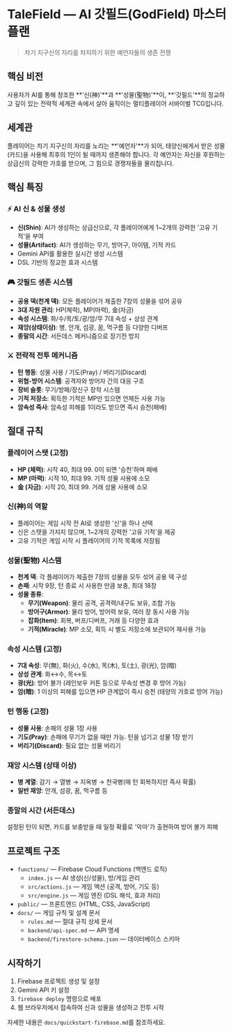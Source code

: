# TaleField — AI 갓필드(GodField) 마스터플랜

> 차기 지구신의 자리를 차지하기 위한 예언자들의 생존 전쟁

## 핵심 비전

사용자가 AI를 통해 창조한 **'신(神)'**과 **'성물(聖物)'**이, **'갓필드'**의 정교하고 깊이 있는 전략적 세계관 속에서 살아 움직이는 멀티플레이어 서바이벌 TCG입니다.

## 세계관

플레이어는 차기 지구신의 자리를 노리는 **'예언자'**가 되어, 태양신에게서 받은 성물(카드)을 사용해 최후의 1인이 될 때까지 생존해야 합니다. 각 예언자는 자신을 후원하는 상급신의 강력한 가호를 받으며, 그 힘으로 경쟁자들을 물리칩니다.

## 핵심 특징

### ⚡ AI 신 & 성물 생성
- **신(Shin)**: AI가 생성하는 상급신으로, 각 플레이어에게 1~2개의 강력한 '고유 기적'을 부여
- **성물(Artifact)**: AI가 생성하는 무기, 방어구, 아이템, 기적 카드
- Gemini API를 활용한 실시간 생성 시스템
- DSL 기반의 정교한 효과 시스템

### 🎮 갓필드 생존 시스템
- **공용 덱(천계 덱)**: 모든 플레이어가 제출한 7장의 성물을 섞어 공유
- **3대 자원 관리**: HP(체력), MP(마력), 金(자금)
- **속성 시스템**: 화/수/목/토/광/암/무 7대 속성 + 상성 관계
- **재앙(상태이상)**: 병, 안개, 섬광, 꿈, 먹구름 등 다양한 디버프
- **종말의 시간**: 서든데스 메커니즘으로 장기전 방지

### ⚔️ 전략적 전투 메커니즘
- **턴 행동**: 성물 사용 / 기도(Pray) / 버리기(Discard)
- **위협-방어 시스템**: 공격자와 방어자 간의 대응 구조
- **장비 슬롯**: 무기/방패/장신구 장착 시스템
- **기적 저장소**: 획득한 기적은 MP만 있으면 언제든 사용 가능
- **암속성 즉사**: 암속성 피해를 1이라도 받으면 즉시 승천(패배)

## 절대 규칙

### 플레이어 스탯 (고정)
- **HP (체력)**: 시작 40, 최대 99. 0이 되면 '승천'하며 패배
- **MP (마력)**: 시작 10, 최대 99. 기적 성물 사용에 소모
- **金 (자금)**: 시작 20, 최대 99. 거래 성물 사용에 소모

### 신(神)의 역할
- 플레이어는 게임 시작 전 AI로 생성한 '신'을 하나 선택
- 신은 스탯을 가지지 않으며, 1~2개의 강력한 '고유 기적'을 제공
- 고유 기적은 게임 시작 시 플레이어의 기적 목록에 저장됨

### 성물(聖物) 시스템
- **천계 덱**: 각 플레이어가 제출한 7장의 성물을 모두 섞어 공용 덱 구성
- **손패**: 시작 9장, 턴 종료 시 사용한 만큼 보충, 최대 18장
- **성물 종류**:
  - **무기(Weapon)**: 물리 공격, 공격력/내구도 보유, 조합 가능
  - **방어구(Armor)**: 물리 방어, 방어력 보유, 여러 장 동시 사용 가능
  - **잡화(Item)**: 회복, 버프/디버프, 거래 등 다양한 효과
  - **기적(Miracle)**: MP 소모, 획득 시 별도 저장소에 보관되어 재사용 가능

### 속성 시스템 (고정)
- **7대 속성**: 무(無), 화(火), 수(水), 목(木), 토(土), 광(光), 암(暗)
- **상성 관계**: 화↔수, 목↔토
- **광(光)**: 방어 불가 (레인보우 커튼 등으로 무속성 변경 후 방어 가능)
- **암(暗)**: 1 이상의 피해를 입으면 HP 관계없이 즉시 승천 (태양의 가호로 방어 가능)

### 턴 행동 (고정)
- **성물 사용**: 손패의 성물 1장 사용
- **기도(Pray)**: 손패에 무기가 없을 때만 가능. 턴을 넘기고 성물 1장 받기
- **버리기(Discard)**: 필요 없는 성물 버리기

### 재앙 시스템 (상태 이상)
- **병 계열**: 감기 → 열병 → 지옥병 → 천국병(매 턴 회복하지만 즉사 확률)
- **일반 재앙**: 안개, 섬광, 꿈, 먹구름 등

### 종말의 시간 (서든데스)
설정된 턴이 되면, 카드를 보충받을 때 일정 확률로 '악마'가 출현하여 방어 불가 피해

## 프로젝트 구조
- `functions/` — Firebase Cloud Functions (백엔드 로직)
  - `index.js` — AI 생성(신/성물), 방/게임 관리
  - `src/actions.js` — 게임 액션 (공격, 방어, 기도 등)
  - `src/engine.js` — 게임 엔진 (DSL 해석, 효과 처리)
- `public/` — 프론트엔드 (HTML, CSS, JavaScript)
- `docs/` — 게임 규칙 및 설계 문서
  - `rules.md` — 절대 규칙 상세 문서
  - `backend/api-spec.md` — API 명세
  - `backend/firestore-schema.json` — 데이터베이스 스키마

## 시작하기
1. Firebase 프로젝트 생성 및 설정
2. Gemini API 키 설정
3. `firebase deploy` 명령으로 배포
4. 웹 브라우저에서 접속하여 신과 성물을 생성하고 전투 시작

자세한 내용은 `docs/quickstart-firebase.md`를 참조하세요.
